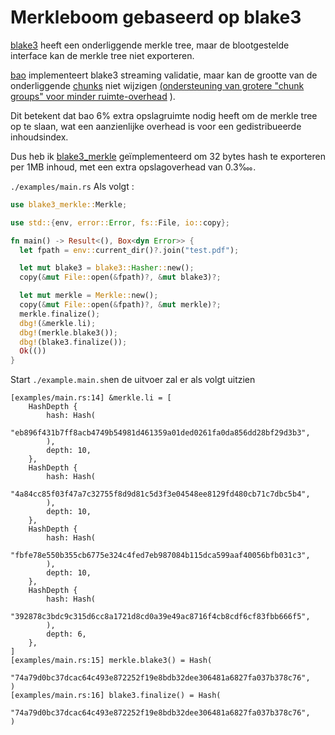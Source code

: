 # Merkleboom gebaseerd op blake3

[blake3](https://github.com/BLAKE3-team/BLAKE3) heeft een onderliggende merkle tree, maar de blootgestelde interface kan de merkle tree niet exporteren.

[bao](https://github.com/oconnor663/bao) implementeert blake3 streaming validatie, maar kan de grootte van de onderliggende [chunks](https://github.com/oconnor663/bao/issues/34) niet wijzigen [(ondersteuning van grotere "chunk groups" voor minder ruimte-overhead](https://github.com/oconnor663/bao/issues/34) ).

Dit betekent dat bao 6% extra opslagruimte nodig heeft om de merkle tree op te slaan, wat een aanzienlijke overhead is voor een gedistribueerde inhoudsindex.

Dus heb ik [blake3_merkle](https://github.com/rmw-lib/blake3_merkle) geïmplementeerd om 32 bytes hash te exporteren per 1MB inhoud, met een extra opslagoverhead van 0.3‱.

`./examples/main.rs` Als volgt :

```rust
use blake3_merkle::Merkle;

use std::{env, error::Error, fs::File, io::copy};

fn main() -> Result<(), Box<dyn Error>> {
  let fpath = env::current_dir()?.join("test.pdf");

  let mut blake3 = blake3::Hasher::new();
  copy(&mut File::open(&fpath)?, &mut blake3)?;

  let mut merkle = Merkle::new();
  copy(&mut File::open(&fpath)?, &mut merkle)?;
  merkle.finalize();
  dbg!(&merkle.li);
  dbg!(merkle.blake3());
  dbg!(blake3.finalize());
  Ok(())
}
```

Start `./example.main.sh`en de uitvoer zal er als volgt uitzien

```
[examples/main.rs:14] &merkle.li = [
    HashDepth {
        hash: Hash(
            "eb896f431b7ff8acb4749b54981d461359a01ded0261fa0da856dd28bf29d3b3",
        ),
        depth: 10,
    },
    HashDepth {
        hash: Hash(
            "4a84cc85f03f47a7c32755f8d9d81c5d3f3e04548ee8129fd480cb71c7dbc5b4",
        ),
        depth: 10,
    },
    HashDepth {
        hash: Hash(
            "fbfe78e550b355cb6775e324c4fed7eb987084b115dca599aaf40056bfb031c3",
        ),
        depth: 10,
    },
    HashDepth {
        hash: Hash(
            "392878c3bdc9c315d6cc8a1721d8cd0a39e49ac8716f4cb8cdf6cf83fbb666f5",
        ),
        depth: 6,
    },
]
[examples/main.rs:15] merkle.blake3() = Hash(
    "74a79d0bc37dcac64c493e872252f19e8bdb32dee306481a6827fa037b378c76",
)
[examples/main.rs:16] blake3.finalize() = Hash(
    "74a79d0bc37dcac64c493e872252f19e8bdb32dee306481a6827fa037b378c76",
)
```